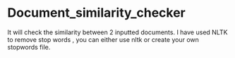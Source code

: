 # Document_similarity_checker
It will check the similarity between 2 inputted documents.
I have used NLTK to remove stop words , you can either use nltk or create your own stopwords file.
